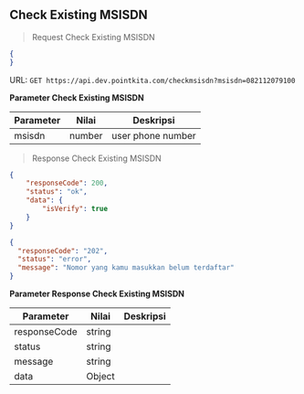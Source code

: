 ## Check Existing MSISDN

> Request Check Existing MSISDN

```json
{
}
```

URL: `GET https://api.dev.pointkita.com/checkmsisdn?msisdn=082112079100`

**Parameter Check Existing MSISDN**

Parameter | Nilai | Deskripsi
----------|-------|-----------
msisdn | number | user phone number

> Response Check Existing MSISDN

```json
{
    "responseCode": 200,
    "status": "ok",
    "data": {
        "isVerify": true
    }
}

{
  "responseCode": "202",
  "status": "error",
  "message": "Nomor yang kamu masukkan belum terdaftar"
}
```

**Parameter Response Check Existing MSISDN**

Parameter | Nilai | Deskripsi
----------|-------|-----------
responseCode| string |
status| string |
message| string | 
data| Object | 